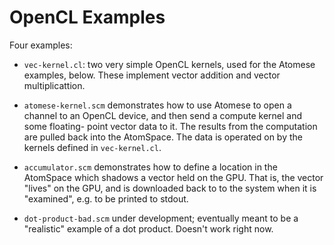 OpenCL Examples
===============

Four examples:
* `vec-kernel.cl`: two very simple OpenCL kernels, used for the Atomese
  examples, below. These implement vector addition and vector
  multiplicattion.

* `atomese-kernel.scm` demonstrates how to use Atomese to open a channel
  to an OpenCL device, and then send a compute kernel and some floating-
  point vector data to it. The results from the computation are pulled
  back into the AtomSpace.  The data is operated on by the kernels
  defined in `vec-kernel.cl`.

* `accumulator.scm` demonstrates how to define a location in the
  AtomSpace which shadows a vector held on the GPU. That is, the vector
  "lives" on the GPU, and is downloaded back to to the system when
  it is "examined", e.g. to be printed to stdout.

* `dot-product-bad.scm` under development; eventually meant to be a
  "realistic" example of a dot product. Doesn't work right now.
